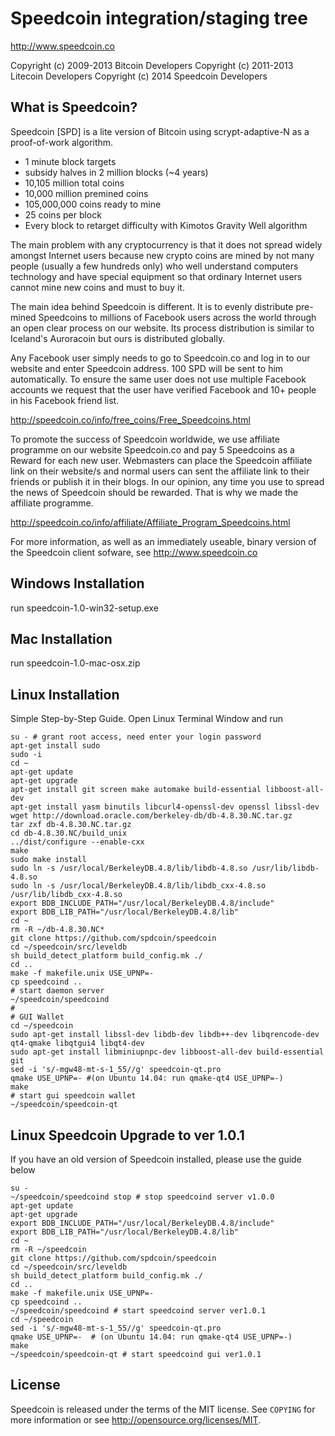 Speedcoin integration/staging tree
================================

http://www.speedcoin.co

Copyright (c) 2009-2013 Bitcoin Developers 
Copyright (c) 2011-2013 Litecoin Developers 
Copyright (c) 2014 Speedcoin Developers 

What is Speedcoin?
----------------

Speedcoin [SPD] is a lite version of Bitcoin using scrypt-adaptive-N as a proof-of-work algorithm.
 - 1 minute block targets
 - subsidy halves in 2 million blocks (~4 years)
 - 10,105 million total coins
 - 10,000 million premined coins
 - 105,000,000 coins ready to mine
 - 25 coins per block
 - Every block to retarget difficulty with Kimotos Gravity Well algorithm

The main problem with any cryptocurrency is that it does not spread widely amongst Internet users 
because new crypto coins are mined by not many people (usually a few hundreds only) who well 
understand computers technology and have special equipment so that ordinary Internet users 
cannot mine new coins and must to buy it.

The main idea behind Speedcoin is different. It is to evenly distribute pre-mined Speedcoins 
to millions of Facebook users across the world through an open clear process on our website. 
Its  process distribution is similar to Iceland's Auroracoin but ours is distributed globally.  

Any Facebook user simply needs to go to Speedcoin.co and log in to our website and enter 
Speedcoin address. 100 SPD will be sent to him automatically. To ensure the same user does 
not use multiple Facebook accounts we request that the user have verified Facebook and 
10+ people in his Facebook friend list.

http://speedcoin.co/info/free_coins/Free_Speedcoins.html 


To promote the success of Speedcoin worldwide, we use affiliate programme on our website 
Speedcoin.co and pay 5 Speedcoins  as a Reward for each new user. Webmasters can place the 
Speedcoin affiliate link on their website/s and normal users can sent the affiliate link to 
their friends or publish it in their blogs. In our opinion, any time you use to spread the 
news of Speedcoin should be rewarded. That is why we made the affiliate programme. 

http://speedcoin.co/info/affiliate/Affiliate_Program_Speedcoins.html 


For more information, as well as an immediately useable, binary version of
the Speedcoin client sofware, see http://www.speedcoin.co




Windows Installation
------------------

run speedcoin-1.0-win32-setup.exe 




Mac Installation
------------------

run speedcoin-1.0-mac-osx.zip




Linux Installation
------------------

Simple Step-by-Step Guide. Open Linux Terminal Window and run

	su - # grant root access, need enter your login password
	apt-get install sudo
	sudo -i
	cd ~ 
	apt-get update
	apt-get upgrade
	apt-get install git screen make automake build-essential libboost-all-dev
	apt-get install yasm binutils libcurl4-openssl-dev openssl libssl-dev 
	wget http://download.oracle.com/berkeley-db/db-4.8.30.NC.tar.gz
	tar zxf db-4.8.30.NC.tar.gz
	cd db-4.8.30.NC/build_unix
	../dist/configure --enable-cxx
	make
	sudo make install
	sudo ln -s /usr/local/BerkeleyDB.4.8/lib/libdb-4.8.so /usr/lib/libdb-4.8.so
	sudo ln -s /usr/local/BerkeleyDB.4.8/lib/libdb_cxx-4.8.so /usr/lib/libdb_cxx-4.8.so
	export BDB_INCLUDE_PATH="/usr/local/BerkeleyDB.4.8/include"
	export BDB_LIB_PATH="/usr/local/BerkeleyDB.4.8/lib"
	cd ~ 
	rm -R ~/db-4.8.30.NC*
	git clone https://github.com/spdcoin/speedcoin 
	cd ~/speedcoin/src/leveldb 
	sh build_detect_platform build_config.mk ./ 
	cd .. 
	make -f makefile.unix USE_UPNP=- 
	cp speedcoind .. 
	# start daemon server
	~/speedcoin/speedcoind 
	#
	# GUI Wallet	
	cd ~/speedcoin
	sudo apt-get install libssl-dev libdb-dev libdb++-dev libqrencode-dev qt4-qmake libqtgui4 libqt4-dev
	sudo apt-get install libminiupnpc-dev libboost-all-dev build-essential git 
	sed -i 's/-mgw48-mt-s-1_55//g' speedcoin-qt.pro
	qmake USE_UPNP=- #(on Ubuntu 14.04: run qmake-qt4 USE_UPNP=-)
	make
	# start gui speedcoin wallet
	~/speedcoin/speedcoin-qt 

	


	
Linux Speedcoin Upgrade to ver 1.0.1
--------------------------------------
If you have an old version of Speedcoin installed, please use the guide below

	su -
	~/speedcoin/speedcoind stop # stop speedcoind server v1.0.0
	apt-get update
	apt-get upgrade
	export BDB_INCLUDE_PATH="/usr/local/BerkeleyDB.4.8/include"
	export BDB_LIB_PATH="/usr/local/BerkeleyDB.4.8/lib"
	cd ~ 
	rm -R ~/speedcoin
	git clone https://github.com/spdcoin/speedcoin 
	cd ~/speedcoin/src/leveldb 
	sh build_detect_platform build_config.mk ./ 
	cd .. 
	make -f makefile.unix USE_UPNP=- 
	cp speedcoind .. 
	~/speedcoin/speedcoind # start speedcoind server ver1.0.1
	cd ~/speedcoin
	sed -i 's/-mgw48-mt-s-1_55//g' speedcoin-qt.pro
	qmake USE_UPNP=-  # (on Ubuntu 14.04: run qmake-qt4 USE_UPNP=-)
	make
	~/speedcoin/speedcoin-qt # start speedcoind gui ver1.0.1

	
License
-------

Speedcoin is released under the terms of the MIT license. See `COPYING` for more
information or see http://opensource.org/licenses/MIT.

